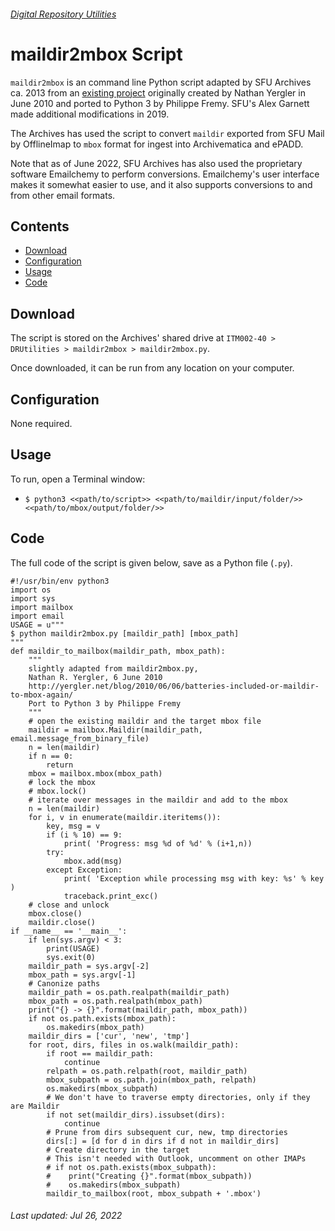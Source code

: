 ###### [Digital Repository Utilities](../README.md)

# maildir2mbox Script
`maildir2mbox` is an command line Python script adapted by SFU Archives ca. 2013 from an [existing project](http://yergler.net/blog/2010/06/06/batteries-included-or-maildir-to-mbox-again/) originally created by Nathan Yergler in June 2010 and ported to Python 3 by Philippe Fremy. SFU's Alex Garnett made additional modifications in 2019.

The Archives has used the script to convert `maildir` exported from SFU Mail by OfflineImap to `mbox` format for ingest into Archivematica and ePADD.

Note that as of June 2022, SFU Archives has also used the proprietary software Emailchemy to perform conversions. Emailchemy's user interface makes it somewhat easier to use, and it also supports conversions to and from other email formats.

## Contents
- [Download](#download)
- [Configuration](#configuration)
- [Usage](#usage)
- [Code](#code)

## Download
The script is stored on the Archives' shared drive at `ITM002-40 > DRUtilities > maildir2mbox > maildir2mbox.py`.

Once downloaded, it can be run from any location on your computer.

## Configuration
None required.

## Usage
To run, open a Terminal window:
- `$ python3 <<path/to/script>> <<path/to/maildir/input/folder/>> <<path/to/mbox/output/folder/>>`

## Code
The full code of the script is given below, save as a Python file (`.py`).

```
#!/usr/bin/env python3
import os
import sys
import mailbox
import email
USAGE = u"""
$ python maildir2mbox.py [maildir_path] [mbox_path]
"""
def maildir_to_mailbox(maildir_path, mbox_path):
    """
    slightly adapted from maildir2mbox.py,
    Nathan R. Yergler, 6 June 2010
    http://yergler.net/blog/2010/06/06/batteries-included-or-maildir-to-mbox-again/
    Port to Python 3 by Philippe Fremy
    """
    # open the existing maildir and the target mbox file
    maildir = mailbox.Maildir(maildir_path, email.message_from_binary_file)
    n = len(maildir)
    if n == 0:
        return
    mbox = mailbox.mbox(mbox_path)
    # lock the mbox
    # mbox.lock()
    # iterate over messages in the maildir and add to the mbox
    n = len(maildir)
    for i, v in enumerate(maildir.iteritems()):
        key, msg = v
        if (i % 10) == 9:
            print( 'Progress: msg %d of %d' % (i+1,n))
        try:
            mbox.add(msg)
        except Exception:
            print( 'Exception while processing msg with key: %s' % key )
            traceback.print_exc()
    # close and unlock
    mbox.close()
    maildir.close()
if __name__ == '__main__':
    if len(sys.argv) < 3:
        print(USAGE)
        sys.exit(0)
    maildir_path = sys.argv[-2]
    mbox_path = sys.argv[-1]
    # Canonize paths
    maildir_path = os.path.realpath(maildir_path)
    mbox_path = os.path.realpath(mbox_path)
    print("{} -> {}".format(maildir_path, mbox_path))
    if not os.path.exists(mbox_path):
        os.makedirs(mbox_path)
    maildir_dirs = ['cur', 'new', 'tmp']
    for root, dirs, files in os.walk(maildir_path):
        if root == maildir_path:
            continue
        relpath = os.path.relpath(root, maildir_path)
        mbox_subpath = os.path.join(mbox_path, relpath)
        os.makedirs(mbox_subpath)
        # We don't have to traverse empty directories, only if they are Maildir
        if not set(maildir_dirs).issubset(dirs):
            continue
        # Prune from dirs subsequent cur, new, tmp directories
        dirs[:] = [d for d in dirs if d not in maildir_dirs]
        # Create directory in the target
        # This isn't needed with Outlook, uncomment on other IMAPs
        # if not os.path.exists(mbox_subpath):
        #    print("Creating {}".format(mbox_subpath))
        #    os.makedirs(mbox_subpath)
        maildir_to_mailbox(root, mbox_subpath + '.mbox')
```

###### Last updated: Jul 26, 2022
